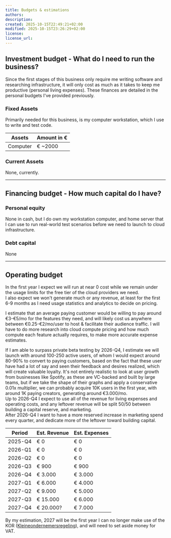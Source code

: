 ```yaml
---
title: Budgets & estimations
authors:
description:
created: 2025-10-15T22:49:21+02:00
modified: 2025-10-15T23:26:29+02:00
license:
license_url:
---
```


## Investment budget - What do I need to run the business?

Since the first stages of this business only require me writing software and researching infrastructure, it will only cost as much as it takes to keep me productive (personal living expenses). These finances are detailed in the personal budgets I've provided previously.

### Fixed Assets

Primarily needed for this business, is my computer workstation, which I use to write and test code.

| Assets   | Amount in € |
| -------- | ----------- |
| Computer | € ~2000     |

### Current Assets

None, currently.

---

## Financing budget - How much capital do I have?

### Personal equity

None in cash, but I do own my workstation computer, and home server that I can use to run real-world test scenarios before we need to launch to cloud infrastructure.

### Debt capital

None

---

## Operating budget

In the first year I expect we will run at near 0 cost while we remain under the usage limits for the free tier of the cloud providers we need.  
I also expect we won't generate much or any revenue, at least for the first 6-9 months as I need usage statistics and analytics to decide on pricing.

I estimate that an average paying customer would be willing to pay around €3-€5/mo for the features they need, and will likely cost us anywhere between €0.25-€2/mo/user to host & facilitate their audience traffic. I will have to do more research into cloud compute pricing and how much compute each feature actually requires, to make more accurate expense estimates.

If I am able to surpass private beta testing by 2026-Q4, I estimate we will launch with around 100-250 active users, of whom I would expect around 80-90% to convert to paying customers, based on the fact that these user have had a lot of say and seen their feedback and desires realized, which will create valuable loyalty. It's not entirely realistic to look at user growth from businesses like Spotify, as these are VC-backed and built by large teams, but if we take the shape of their graphs and apply a conservative 0.01x multiplier, we can probably acquire 10K users in the first year, with around 1K paying creators, generating around €3.000/mo.  
Up to 2026-Q4 I expect to use all of the revenue for living expenses and operating costs, and any leftover revenue will be split 50/50 between building a capital reserve, and marketing.  
After 2026-Q4 I want to have a more reserved increase in marketing spend every quarter, and dedicate more of the leftover toward building capital.

| Period  | Est. Revenue | Est. Expenses |
| ------- | ------------ | ------------- |
| 2025-Q4 | € 0          | € 0           |
| 2026-Q1 | € 0          | € 0           |
| 2026-Q2 | € 0          | € 0           |
| 2026-Q3 | € 900        | € 900         |
| 2026-Q4 | € 3.000      | € 3.000       |
| 2027-Q1 | € 6.000      | € 4.000       |
| 2027-Q2 | € 9.000      | € 5.000       |
| 2027-Q3 | € 15.000     | € 6.000       |
| 2027-Q4 | € 20.000?    | € 7.000       |

By my estimation, 2027 will be the first year I can no longer make use of the KOR ([Kleineondernemersregeling](https://www.belastingdienst.nl/wps/wcm/connect/bldcontentnl/belastingdienst/zakelijk/btw/hoe_werkt_de_btw/kleineondernemersregeling/kleineondernemersregeling)), and will need to set aside money for VAT.
